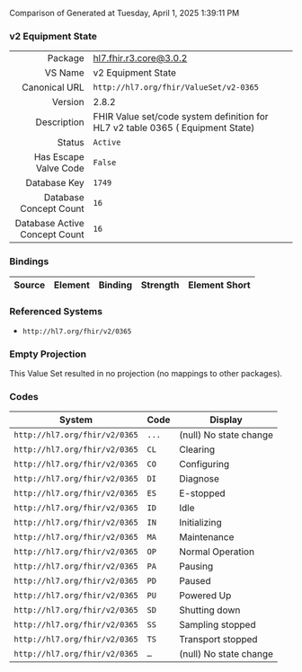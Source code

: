 Comparison of 
Generated at Tuesday, April 1, 2025 1:39:11 PM

### v2 Equipment State

|      |     |
| ---: | --- |
| Package | hl7.fhir.r3.core@3.0.2 |
| VS Name | v2 Equipment State |
| Canonical URL | `http://hl7.org/fhir/ValueSet/v2-0365` |
| Version | 2.8.2 |
| Description | FHIR Value set/code system definition for HL7 v2 table 0365 ( Equipment State) |
| Status | `Active` |
| Has Escape Valve Code | `False` |
| Database Key | `1749` |
| Database Concept Count | `16` |
| Database Active Concept Count | `16` |
### Bindings

| Source | Element | Binding | Strength | Element Short |
| ------ | ------- | ------- | -------- | ------------- |

### Referenced Systems

* `http://hl7.org/fhir/v2/0365`
### Empty Projection

This Value Set resulted in no projection (no mappings to other packages).

### Codes

| System | Code | Display |
| ------ | ---- | ------- |
| `http://hl7.org/fhir/v2/0365` | `...` | (null) No state change |
| `http://hl7.org/fhir/v2/0365` | `CL` | Clearing |
| `http://hl7.org/fhir/v2/0365` | `CO` | Configuring |
| `http://hl7.org/fhir/v2/0365` | `DI` | Diagnose |
| `http://hl7.org/fhir/v2/0365` | `ES` | E-stopped |
| `http://hl7.org/fhir/v2/0365` | `ID` | Idle |
| `http://hl7.org/fhir/v2/0365` | `IN` | Initializing |
| `http://hl7.org/fhir/v2/0365` | `MA` | Maintenance |
| `http://hl7.org/fhir/v2/0365` | `OP` | Normal Operation |
| `http://hl7.org/fhir/v2/0365` | `PA` | Pausing |
| `http://hl7.org/fhir/v2/0365` | `PD` | Paused |
| `http://hl7.org/fhir/v2/0365` | `PU` | Powered Up |
| `http://hl7.org/fhir/v2/0365` | `SD` | Shutting down |
| `http://hl7.org/fhir/v2/0365` | `SS` | Sampling stopped |
| `http://hl7.org/fhir/v2/0365` | `TS` | Transport stopped |
| `http://hl7.org/fhir/v2/0365` | `…` | (null) No state change |
